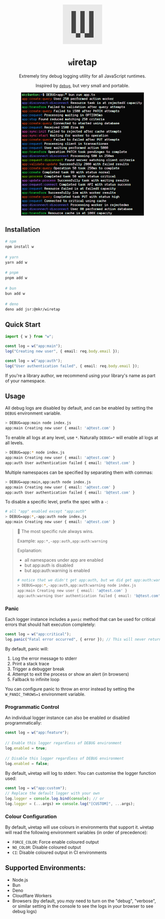 <div align="center">
<img src="https://raw.githubusercontent.com/feathers-studio/wiretap/master/docs/w.png" alt="logo" width="128" />

<h1><code>w</code>iretap</h1>

Extremely tiny debug logging utility for all JavaScript runtimes.

Inspired by [`debug`](https://npmjs.com/package/debug), but very small and portable.

<img src="https://raw.githubusercontent.com/feathers-studio/wiretap/master/docs/example.png" alt="example" width="400" />
</div>

## Installation

```sh
# npm
npm install w

# yarn
yarn add w

# pnpm
pnpm add w

# bun
bun add w

# deno
deno add jsr:@mkr/wiretap
```

## Quick Start

```ts
import { w } from "w";
```

```ts
const log = w("app:main");
log("Creating new user", { email: req.body.email });
```

```ts
const log = w("app:auth");
log("User authentication failed", { email: req.body.email });
```

If you're a library author, we recommend using your library's name as part of your namespace.

## Usage

All debug logs are disabled by default, and can be enabled by setting the `DEBUG` environment variable.

```sh
> DEBUG=app:main node index.js
app:main Creating new user { email: 'a@test.com' }
```

To enable all logs at any level, use `*`. Naturally `DEBUG=*` will enable all logs at all levels.

```sh
> DEBUG=app:* node index.js
app:main Creating new user { email: 'a@test.com' }
app:auth User authentication failed { email: 'b@test.com' }
```

Multiple namespaces can be specified by separating them with commas:

```sh
> DEBUG=app:main,app:auth node index.js
app:main Creating new user { email: 'a@test.com' }
app:auth User authentication failed { email: 'b@test.com' }
```

To disable a specific level, prefix the spec with a `-`:

```sh
# all "app" enabled except "app:auth"
> DEBUG=app:*,-app:auth node index.js
app:main Creating new user { email: 'a@test.com' }
```

> 🔔 The most specific rule always wins.
>
> Example: `app:*,-app:auth,app:auth:warning`
>
> Explanation:
>
> -   all namespaces under app are enabled
> -   but app:auth is disabled
> -   but app:auth:warning is enabled
>
> ```sh
> # notice that we didn't get app:auth, but we did get app:auth:warning
> > DEBUG=app:*,-app:auth,app:auth:warning node index.js
> app:main Creating new user { email: 'a@test.com' }
> app:auth:warning User authentication failed { email: 'b@test.com' }
> ```

### Panic

Each logger instance includes a `panic` method that can be used for critical errors that should halt execution completely:

```ts
const log = w("app:critical");
log.panic("Fatal error occurred", { error }); // This will never return
```

By default, panic will:

1. Log the error message to stderr
2. Print a stack trace
3. Trigger a debugger break
4. Attempt to exit the process or show an alert (in browsers)
5. Fallback to infinite loop

You can configure panic to throw an error instead by setting the `W_PANIC_THROWS=1` environment variable.

### Programmatic Control

An individual logger instance can also be enabled or disabled programmatically:

```ts
const log = w("app:feature");

// Enable this logger regardless of DEBUG environment
log.enabled = true;

// Disable this logger regardless of DEBUG environment
log.enabled = false;
```

By default, `w`iretap will log to stderr. You can customise the logger function used:

```ts
const log = w("app:custom");
// Replace the default logger with your own
log.logger = console.log.bind(console); // or
log.logger = (...args) => console.log("[CUSTOM]", ...args);
```

### Colour Configuration

By default, `w`iretap will use colours in environments that support it. `w`iretap will read the following environment variables (in order of precedence):

-   `FORCE_COLOR`: Force enable coloured output
-   `NO_COLOR`: Disable coloured output
-   `CI`: Disable coloured output in CI environments

## Supported Environments:

-   Node.js
-   Bun
-   Deno
-   Cloudflare Workers
-   Browsers (by default, you _may_ need to turn on the "debug", "verbose", or similar setting in the console to see the logs in your browser to see debug logs)
